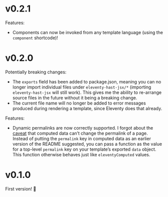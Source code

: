 # v0.2.1

Features:

- Components can now be invoked from any template language (using the `component` shortcode)!

# v0.2.0

Potentially breaking changes:

- The `exports` field has been added to package.json, meaning you can no longer import individual files under `eleventy-hast-jsx/*` (importing `eleventy-hast-jsx` will still work). This gives me the ability to re-arrange source files in the future without it being a breaking change.
- The current file name will no longer be added to error messages produced during rendering a template, since Eleventy does that already.

Features:

- Dynamic permalinks are now correctly supported. I forgot about the [caveat](https://www.11ty.dev/docs/data-computed/) that computed data can’t change the permalink of a page. Instead of putting the `permalink` key in computed data as an earlier version of the README suggested, you can pass a function as the value for a top-level `permalink` key on your template’s exported `data` object. This function otherwise behaves just like `eleventyComputed` values.

# v0.1.0

First version! 🎉
